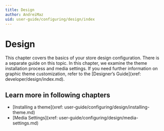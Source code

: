 ```yaml
---
title: Design
author: AndreiMaz
uid: user-guide/configuring/design/index
---
```


# Design

This chapter covers the basics of your store design configuration. There is a separate guide on this topic. In this chapter, we examine the theme installation process and media settings. If you need further information on graphic theme customization, refer to the [Designer’s Guide](xref: developer/design/index.md).

## Learn more in following chapters

- [Installing a theme](xref: user-guide/configuring/design/installing-theme.md)
- [Media Settings](xref: user-guide/configuring/design/media-settings.md)